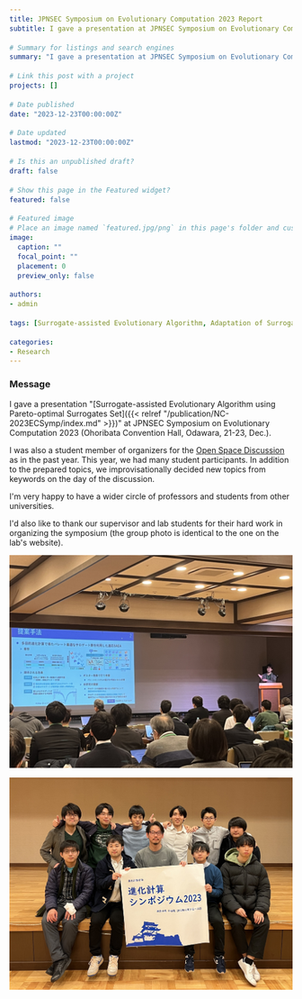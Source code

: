 ```yaml
---
title: JPNSEC Symposium on Evolutionary Computation 2023 Report
subtitle: I gave a presentation at JPNSEC Symposium on Evolutionary Computation 2023 (Ohoribata Convention Hall, Odawara, 21-23, Dec.).

# Summary for listings and search engines
summary: "I gave a presentation at JPNSEC Symposium on Evolutionary Computation 2023 (Ohoribata Convention Hall, Odawara, 21-23, Dec.). I was also a student member of organizers for the Open Space Discussion. Thank you to all those who helped make this event possible."

# Link this post with a project
projects: []

# Date published
date: "2023-12-23T00:00:00Z"

# Date updated
lastmod: "2023-12-23T00:00:00Z"

# Is this an unpublished draft?
draft: false

# Show this page in the Featured widget?
featured: false

# Featured image
# Place an image named `featured.jpg/png` in this page's folder and customize its options here.
image:
  caption: ""
  focal_point: ""
  placement: 0
  preview_only: false

authors:
- admin

tags: [Surrogate-assisted Evolutionary Algorithm, Adaptation of Surrogate, Radial Basis Function Network, Pareto-optimal Surrogates Set, NSGA-II, Differential Evolution]

categories:
- Research
---
```


### Message

I gave a presentation \"[Surrogate-assisted Evolutionary Algorithm using Pareto-optimal Surrogates Set]({{< relref "/publication/NC-2023ECSymp/index.md" >}})\" at JPNSEC Symposium on Evolutionary Computation 2023 (Ohoribata Convention Hall, Odawara, 21-23, Dec.).

I was also a student member of organizers for the [Open Space Discussion](https://sites.google.com/view/osd2023-jpnsec) as in the past year. This year, we had many student participants. In addition to the prepared topics, we improvisationally decided new topics from keywords on the day of the discussion.

I'm very happy to have a wider circle of professors and students from other universities.

I'd also like to thank our supervisor and lab students for their hard work in organizing the symposium (the group photo is identical to the one on the lab's website).

![photo1](1.jpg)

![photo2](2.jpg)
